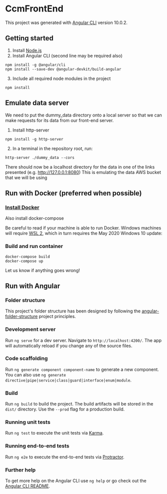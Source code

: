 # CcmFrontEnd

This project was generated with [Angular CLI](https://github.com/angular/angular-cli) version 10.0.2.

## Getting started

1. Install [Node.js](https://nodejs.org/en/)
2. Install Angular CLI
(second line may be required also)

```
npm install -g @angular/cli
npm install --save-dev @angular-devkit/build-angular
```
3. Include all required node modules in the project
```
npm install
```

## Emulate data server

We need to put the dummy_data directory onto a local server so that we can make requests for its data from our front-end server.

1. Install http-server
```
npm install -g http-server
```
2. In a terminal in the repository root, run:
```
http-server ./dummy_data --cors
```
There should now be a localhost directory for the data in one of the links presented (e.g. http://127.0.0.1:8080)
This is emulating the data AWS bucket that we will be using


## Run with Docker (preferred when possible)

### [Install Docker](https://docs.docker.com/desktop/)

Also install docker-compose

Be careful to read if your machine is able to run Docker. Windows machines will require [WSL 2](https://docs.microsoft.com/en-us/windows/wsl/wsl2-index), which in turn requires the May 2020 Windows 10 update:

### Build and run container

```
docker-compose build
docker-compose up
```

Let us know if anything goes wrong!

## Run with Angular

### Folder structure

This project's folder structure has been designed by following the [angular-folder-structure](https://angular-folder-structure.readthedocs.io/en/latest/index.html) project principles.

### Development server

Run `ng serve` for a dev server. Navigate to `http://localhost:4200/`. The app will automatically reload if you change any of the source files.

### Code scaffolding

Run `ng generate component component-name` to generate a new component. You can also use `ng generate directive|pipe|service|class|guard|interface|enum|module`.

### Build

Run `ng build` to build the project. The build artifacts will be stored in the `dist/` directory. Use the `--prod` flag for a production build.

### Running unit tests

Run `ng test` to execute the unit tests via [Karma](https://karma-runner.github.io).

### Running end-to-end tests

Run `ng e2e` to execute the end-to-end tests via [Protractor](http://www.protractortest.org/).

### Further help

To get more help on the Angular CLI use `ng help` or go check out the [Angular CLI README](https://github.com/angular/angular-cli/blob/master/README.md).
